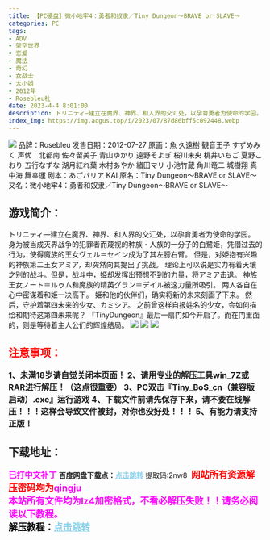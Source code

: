 ```yaml
---
title: 【PC硬盘】微小地牢4：勇者和奴隶／Tiny Dungeon～BRAVE or SLAVE～
categories: PC
tags:
- ADV
- 架空世界
- 恋爱
- 魔法
- 奇幻
- 女战士
- 大小姐
- 2012年
- Rosebleu社
date: 2023-4-4 8:01:00
description: トリニティ—建立在魔界、神界、和人界的交汇处，以孕育勇者为使命的学园。身为被当成灭界战争的犯罪者而蔑视的种族・人族的一分子的白鷺姫，凭借过去的行为，使得魔族的王女ヴェル＝セイン成为了其左膀右臂。但是，对姫抱有兴趣的神族第二王女アミア，却突然向其提出了挑战。理论上可以说是实力有着天壤之别的战斗。但是，战斗中，姫却发挥出预想不到的力量，将アミア击退。
index_img: https://img.acgus.top/i/2023/07/87d86bff5c092448.webp
---
```

![](https://img.acgus.top/i/2023/07/87d86bff5c092448.webp)
品牌：Rosebleu
发售日期：2012-07-27
原画：魚 久遠樹 観音王子 すずめみく
声优：北都南 佐々留美子 青山ゆかり 遠野そよぎ 桜川未央 桃井いちご 夏野こおり 五行なずな 湖月紅れ葉 木村あやか 緒田マリ 小池竹蔵 角川竜二 城樹翔 真中海 舞幸運
剧本：あごバリア KAI
原名：Tiny Dungeon～BRAVE or SLAVE～
又名：微小地牢4：勇者和奴隶／Tiny Dungeon～BRAVE or SLAVE～

## 游戏简介：
トリニティ—建立在魔界、神界、和人界的交汇处，以孕育勇者为使命的学园。
身为被当成灭界战争的犯罪者而蔑视的种族・人族的一分子的白鷺姫，凭借过去的行为，使得魔族的王女ヴェル＝セイン成为了其左膀右臂。
但是，对姫抱有兴趣的神族第二王女アミア，却突然向其提出了挑战。
理论上可以说是实力有着天壤之别的战斗。但是，战斗中，姫却发挥出预想不到的力量，将アミア击退。
神族王女ノート＝ルゥム和魔族的精英グラン＝デイル被这力量所吸引。
两人各自在心中密谋着和姫一决高下。
姫和他的伙伴们，确实将新的未来刻画了下来。
然后，守护着第四未来的少女、カミシア。
之前曾这样自报姓名的少女，会如何描绘和期待这第四未来呢？
『TinyDungeon』最后一扇门如今开启了。而在门里面的，则是等待着主人公们的辉煌结局。
![](https://img.acgus.top/i/2023/07/8a0ade9d73092456.webp)
![](https://img.acgus.top/i/2023/07/53c72b9456092452.webp)
![](https://img.acgus.top/i/2023/07/54c7f0fb5d092450.webp)





## <font color=#FF0000 >注意事项：</font>
<font size=3><b>1、未满18岁请自觉关闭本页面！
2、请用专业的解压工具win_7Z或RAR进行解压！（这点很重要）
3、PC双击『Tiny_BoS_cn（兼容版启动）.exe』运行游戏
4、下载文件前请先保存下来，请不要在线解压！！！这样会导致文件被封，对你也没好处！！！
5、有能力请支持正版！</b></font>

## 下载地址：
<font color=#FF00FF size=3><b>已打中文补丁</b></font>
<b>百度网盘下载点：</b><a href="https://pan.baidu.com/s/1ulAhmXx3hs7ThDzyu8dfDw?pwd=2nw8" style="color: #87CEEB;"><b>点击跳转</b></a> 提取码:2nw8
<a style="padding: 0" href="https://post.qingju.org/AD/"><img style="max-width:100%" src="https://img.acgus.top/i/2024/07/478f689b8021d8d499ab43d21acf137a.gif" alt=""></a>
<b><font color=#FF0000 size=4>网站所有资源解压密码均为</b></font><b><font color=#FF00FF size=4>qingju</font><font color=#FF0000 ></font></b><br><b><font color=#FF00FF size=4>本站所有文件均为lz4加密格式，不看必解压失败！！请务必阅读以下教程。</b></font><br><b><font color=#000 size=4>解压教程：</b><a href="https://post.qingju.org/tutorial/000/" style="color: #87CEEB;"><b>点击跳转</b></a>
